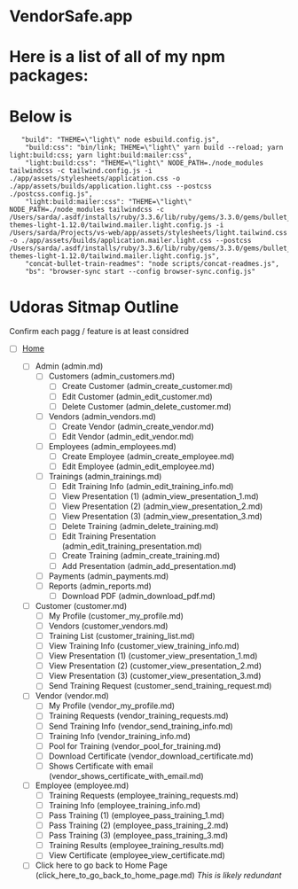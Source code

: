 # VendorSafe.app

 # Here is a list of all of my npm packages:

# Below is

```
   "build": "THEME=\"light\" node esbuild.config.js",
    "build:css": "bin/link; THEME=\"light\" yarn build --reload; yarn light:build:css; yarn light:build:mailer:css",
    "light:build:css": "THEME=\"light\" NODE_PATH=./node_modules tailwindcss -c tailwind.config.js -i ./app/assets/stylesheets/application.css -o ./app/assets/builds/application.light.css --postcss ./postcss.config.js",
    "light:build:mailer:css": "THEME=\"light\" NODE_PATH=./node_modules tailwindcss -c /Users/sarda/.asdf/installs/ruby/3.3.6/lib/ruby/gems/3.3.0/gems/bullet_train-themes-light-1.12.0/tailwind.mailer.light.config.js -i /Users/sarda/Projects/vs-web/app/assets/stylesheets/light.tailwind.css -o ./app/assets/builds/application.mailer.light.css --postcss /Users/sarda/.asdf/installs/ruby/3.3.6/lib/ruby/gems/3.3.0/gems/bullet_train-themes-light-1.12.0/tailwind.mailer.light.config.js",
    "concat-bullet-train-readmes": "node scripts/concat-readmes.js",
    "bs": "browser-sync start --config browser-sync.config.js"

```


# Udoras Sitmap Outline

Confirm each pagg / feature is at least considred

*   [ ] [Home](home.md)

    *   [ ] Admin (admin.md)
        *   [ ] Customers (admin_customers.md)
            *   [ ] Create Customer (admin_create_customer.md)
            *   [ ] Edit Customer (admin_edit_customer.md)
            *   [ ] Delete Customer (admin_delete_customer.md)
        *   [ ] Vendors (admin_vendors.md)
            *   [ ] Create Vendor (admin_create_vendor.md)
            *   [ ] Edit Vendor (admin_edit_vendor.md)
        *   [ ] Employees (admin_employees.md)
            *   [ ] Create Employee (admin_create_employee.md)
            *   [ ] Edit Employee (admin_edit_employee.md)
        *   [ ] Trainings (admin_trainings.md)
            *   [ ] Edit Training Info (admin_edit_training_info.md)
            *   [ ] View Presentation (1) (admin_view_presentation_1.md)
            *   [ ] View Presentation (2) (admin_view_presentation_2.md)
            *   [ ] View Presentation (3) (admin_view_presentation_3.md)
            *   [ ] Delete Training (admin_delete_training.md)
            *   [ ] Edit Training Presentation (admin_edit_training_presentation.md)
            *   [ ] Create Training (admin_create_training.md)
            *   [ ] Add Presentation (admin_add_presentation.md)
        *   [ ] Payments (admin_payments.md)
        *   [ ] Reports (admin_reports.md)
            *   [ ] Download PDF (admin_download_pdf.md)
    *   [ ] Customer (customer.md)
        *   [ ] My Profile (customer_my_profile.md)
        *   [ ] Vendors (customer_vendors.md)
        *   [ ] Training List (customer_training_list.md)
        *   [ ] View Training Info (customer_view_training_info.md)
        *   [ ] View Presentation (1) (customer_view_presentation_1.md)
        *   [ ] View Presentation (2) (customer_view_presentation_2.md)
        *   [ ] View Presentation (3) (customer_view_presentation_3.md)
        *   [ ] Send Training Request (customer_send_training_request.md)
    *   [ ] Vendor (vendor.md)
        *   [ ] My Profile (vendor_my_profile.md)
        *   [ ] Training Requests (vendor_training_requests.md)
        *   [ ] Send Training Info (vendor_send_training_info.md)
        *   [ ] Training Info (vendor_training_info.md)
        *   [ ] Pool for Training (vendor_pool_for_training.md)
        *   [ ] Download Certificate (vendor_download_certificate.md)
        *   [ ] Shows Certificate with email (vendor_shows_certificate_with_email.md)
    *   [ ] Employee (employee.md)
        *   [ ] Training Requests (employee_training_requests.md)
        *   [ ] Training Info (employee_training_info.md)
        *   [ ] Pass Training (1) (employee_pass_training_1.md)
        *   [ ] Pass Training (2) (employee_pass_training_2.md)
        *   [ ] Pass Training (3) (employee_pass_training_3.md)
        *   [ ] Training Results (employee_training_results.md)
        *   [ ] View Certificate (employee_view_certificate.md)
    *   [ ] Click here to go back to Home Page (click_here_to_go_back_to_home_page.md) *This is likely redundant*